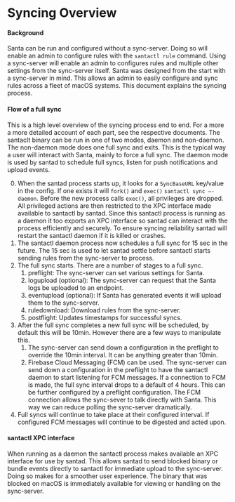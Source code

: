 # Syncing Overview

#### Background

Santa can be run and configured without a sync-server. Doing so will enable an admin to configure rules with the `santactl rule` command. Using a sync-server will enable an admin to configures rules and multiple other settings from the sync-server itself. Santa was designed from the start with a sync-server in mind. This allows an admin to easily configure and sync rules across a fleet of macOS systems. This document explains the syncing process.

#### Flow of a full sync

This is a high level overview of the syncing process end to end. For a more a more detailed account of each part, see the respective documents. The santaclt binary can be run in one of two modes, daemon and non-daemon. The non-daemon mode does one full sync and exits. This is the typical way a user will interact with Santa, mainly to force a full sync. The daemon mode is used by santad to schedule full syncs, listen for push notifications and upload events.

0. When the santad process starts up, it looks for a `SyncBaseURL` key/value in the config. If one exists it will `fork()` and `exec()` `santactl sync —-daemon`. Before the new process calls `exec()`, all privileges are dropped. All privileged actions are then restricted to the XPC interface made available to santactl by santad. Since this santactl process is running as a daemon it too exports an XPC interface so santad can interact with the process efficiently and securely. To ensure syncing reliability santad will restart the santactl daemon if it is killed or crashes.
1. The santactl daemon process now schedules a full sync for 15 sec in the future. The 15 sec is used to let santad settle before santactl starts sending rules from the sync-server to process.
2. The full sync starts. There are a number of stages to a full sync.
   1. preflight: The sync-server can set various settings for Santa.
   2. logupload (optional): The sync-server can request that the Santa logs be uploaded to an endpoint.
   3. eventupload (optional): If Santa has generated events it will upload them to the sync-server.
   4. ruledownload: Download rules from the sync-server.
   5. postflight: Updates timestamps for successful syncs.
3. After the full sync completes a new full sync will be scheduled, by default this will be 10min. However there are a few ways to manipulate this.
   1. The sync-server can send down a configuration in the preflight to override the 10min interval. It can be anything greater than 10min.
   2. Firebase Cloud Messaging (FCM) can be used. The sync-server can send down a configuration in the preflight to have the santactl daemon to start listening for FCM messages. If a connection to FCM is made, the full sync interval drops to a default of 4 hours. This can be further configured by a preflight configuration. The FCM connection allows the sync-sever to talk directly with Santa. This way we can reduce polling the sync-server dramatically.
4. Full syncs will continue to take place at their configured interval. If configured FCM messages will continue to be digested and acted upon.

#### santactl XPC interface

When running as a daemon the santactl process makes available an XPC interface for use by santad. This allows santad to send blocked binary or bundle events directly to santactl for immediate upload to the sync-server. Doing so makes for a smoother user experience. The binary that was blocked on macOS is immediately available for viewing or handling on the sync-server.

